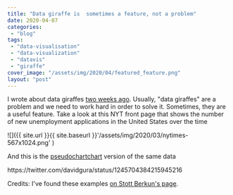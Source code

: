 ```yaml
---
title: "Data giraffe is  sometimes a feature, not a problem"
date: 2020-04-07
categories: 
 - "blog"
tags: 
 - "data-visualisation"
 - "data-visualization"
 - "datavis"
 - "giraffe"
cover_image: "/assets/img/2020/04/featured_feature.png"
layout: "post"
---
```


I wrote about data giraffes [two weeks ago](https://gorelik.net/2020/03/18/an-interesting-solution-to-data-giraffes/). Usually, "data giraffes" are a problem and we need to work hard in order to solve it. Sometimes, they are a useful feature. Take a look at this NYT front page that shows the number of new unemployment applications in the United States over the time

![]({{ site.url }}{{ site.baseurl }}'/assets/img/2020/03/nytimes-567x1024.png' )

And this is the [pseudochartchart](https://gorelik.net/2019/09/09/pseudochart-its-like-a-pseudocode-but-for-charts/) version of the same data

<div class=" wp-block-embed-twitter wp-block-embed is-type-rich">
https://twitter.com/davidgura/status/1245704384215945216
</div>

Credits: I've found these examples [on Stott Berkun's page](https://scottberkun.com/2020/design-during-pandemic/).

